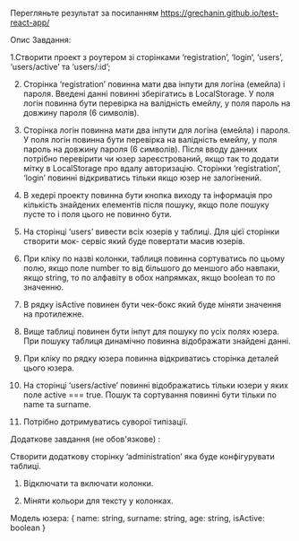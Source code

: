 Перегляньте результат за посиланням https://grechanin.github.io/test-react-app/

Опис Завдання:

1.Створити проект з роутером зі сторінками ‘registration’, ‘login’, ‘users’,
‘users/active’ та ‘users/:id’;

2. Сторінка ‘registration’ повинна мати два інпути для логіна (емейла) і пароля.
Введені данні повинні зберігатись в LocalStorage. У поля логін повинна бути
перевірка на валідність емейлу, у поля пароль на довжину пароля (6 символів).

3. Сторінка логін повинна мати два інпути для логіна (емейла) і пароля. У поля
логін повинна бути перевірка на валідність емейлу, у поля пароль на довжину
пароля (6 символів). Після вводу данних потрібно перевірити чи юзер
зареєстрований, якщо так то додати мітку в LocalStorage про вдалу
авторизацію. Сторінки ‘registration’, ‘login’ повинні відкриватись тільки якщо
юзер не залогінений.

4. В хедері проекту повинна бути кнопка виходу та інформація про кількість
знайдених елементів після пошуку, якщо поле пошуку пусте то і поля цього не
повинно бути.

5. На сторінці ‘users’ вивести всіх юзерів у таблиці. Для цієї сторінки створити мок-
сервіс який буде повертати масив юзерів.

6. При кліку по назві колонки, таблиця повинна сортуватись по цьому полю, якщо
поле number то від більшого до меншого або навпаки, якщо string, то по
алфавіту в обох напрямках, якщо boolean то по значенню.

7. В рядку isActive повинен бути чек-бокс який буде міняти значення на
протилежне.

8. Вище таблиці повинен бути інпут для пошуку по усіх полях юзера. При пошуку
таблиця динамічно повинна відображати знайдені данні.

9. При кліку по рядку юзера повинна відкриватись сторінка деталей цього юзера.

10. На сторінці ‘users/active’ повинні відображатись тільки юзери у яких поле active
=== true. Пошук та сортування повинні бути тільки по name та surname.

11. Потрібно дотримуватись суворої типізації.

Додаткове завдання (не обов&#39;язкове) :

Створити додаткову сторінку ‘administration’ яка буде конфігурувати таблиці.

1. Відключати та включати колонки.

2. Міняти кольори для тексту у колонках.

Модель юзера:
{
name: string,
surname: string,
age: string,
isActive: boolean
}
